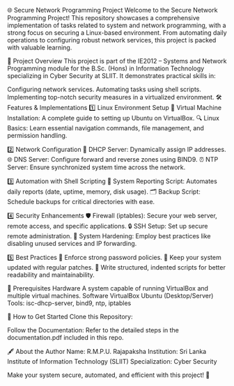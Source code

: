 
🌐 Secure Network Programming Project
Welcome to the Secure Network Programming Project! This repository showcases a comprehensive implementation of tasks related to system and network programming, with a strong focus on securing a Linux-based environment. From automating daily operations to configuring robust network services, this project is packed with valuable learning.

📖 Project Overview
This project is part of the IE2012 – Systems and Network Programming module for the B.Sc. (Hons) in Information Technology specializing in Cyber Security at SLIIT. It demonstrates practical skills in:

Configuring network services.
Automating tasks using shell scripts.
Implementing top-notch security measures in a virtualized environment.
🛠️ Features & Implementations
1️⃣ Linux Environment Setup
🚀 Virtual Machine Installation: A complete guide to setting up Ubuntu on VirtualBox.
🔍 Linux Basics: Learn essential navigation commands, file management, and permission handling.

2️⃣ Network Configuration
📡 DHCP Server: Dynamically assign IP addresses.
🌐 DNS Server: Configure forward and reverse zones using BIND9.
⏰ NTP Server: Ensure synchronized system time across the network.

3️⃣ Automation with Shell Scripting
📝 System Reporting Script: Automates daily reports (date, uptime, memory, disk usage).
🗂️ Backup Script: Schedule backups for critical directories with ease.

4️⃣ Security Enhancements
🛡️ Firewall (iptables): Secure your web server, remote access, and specific applications.
🔒 SSH Setup: Set up secure remote administration.
🔧 System Hardening: Employ best practices like disabling unused services and IP forwarding.

5️⃣ Best Practices
🔑 Enforce strong password policies.
🔄 Keep your system updated with regular patches.
📂 Write structured, indented scripts for better readability and maintainability.

🔧 Prerequisites
Hardware
  A system capable of running VirtualBox and multiple virtual machines.
Software
  VirtualBox
  Ubuntu (Desktop/Server)
Tools: isc-dhcp-server, bind9, ntp, iptables

📜 How to Get Started
Clone this Repository:

Follow the Documentation:
Refer to the detailed steps in the documentation.pdf included in this repo.

🖋️ About the Author
Name: R.M.P.U. Rajapaksha
Institution: Sri Lanka Institute of Information Technology (SLIIT)
Specialization: Cyber Security


Make your system secure, automated, and efficient with this project! 🚀

